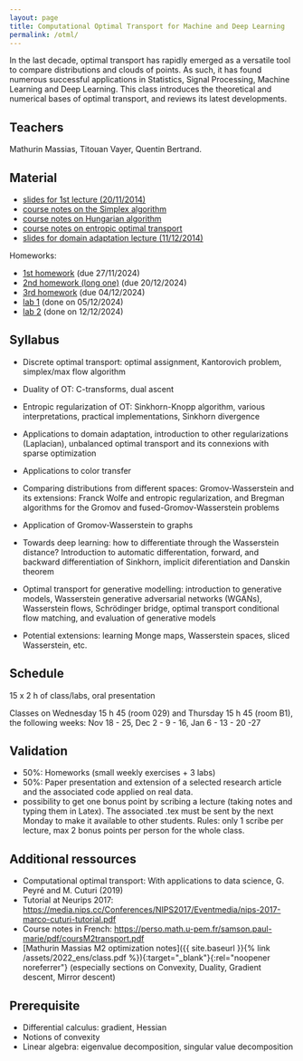 ```yaml
---
layout: page
title: Computational Optimal Transport for Machine and Deep Learning
permalink: /otml/
---
```



In the last decade, optimal transport has rapidly emerged as a versatile tool to compare distributions and clouds of points. As such, it has found numerous successful applications in Statistics, Signal Processing, Machine Learning and Deep Learning.
This class introduces the theoretical and numerical bases of optimal transport, and reviews its latest developments.

## Teachers
Mathurin Massias, Titouan Vayer, Quentin Bertrand.

## Material
- [slides for 1st lecture (20/11/2014)](/assets/2024_ens_ot/course_intro.pdf )
- [course notes on the Simplex algorithm](/assets/2024_ens_ot/simplex.pdf)
- [course notes on Hungarian algorithm](/assets/2024_ens_ot/hungarian.pdf)
- [course notes on entropic optimal transport](/assets/2024_ens_ot/entropic.pdf)
- [slides for domain adaptation lecture (11/12/2014)](/assets/2024_ens_ot/course_da.pdf )

Homeworks:
- [1st homework](/assets/2024_ens_ot/homework1.pdf) (due 27/11/2024)
- [2nd homework (long one)](/assets/2024_ens_ot/homework2_auction.pdf) (due 20/12/2024)
- [3rd homework](/assets/2024_ens_ot/homework3_bregman.pdf) (due 04/12/2024)
- [lab 1](/assets/2024_ens_ot/lab1.pdf) (done on 05/12/2024)
- [lab 2](/assets/2024_ens_ot/lab2.pdf) (done on 12/12/2024)

## Syllabus
- Discrete optimal transport: optimal assignment, Kantorovich problem, simplex/max flow algorithm
- Duality of OT: C-transforms, dual ascent
- Entropic regularization of OT: Sinkhorn-Knopp algorithm, various interpretations, practical implementations, Sinkhorn divergence
- Applications to domain adaptation, introduction to other regularizations (Laplacian), unbalanced optimal transport and its connexions with sparse optimization
- Applications to color transfer
- Comparing distributions from different spaces: Gromov-Wasserstein and its extensions: Franck Wolfe and entropic regularization, and Bregman algorithms for the Gromov and fused-Gromov-Wasserstein problems
- Application of Gromov-Wasserstein to graphs
- Towards deep learning: how to differentiate through the Wasserstein distance? Introduction to automatic differentation, forward, and backward differentiation of Sinkhorn, implicit diferentiation and Danskin theorem
- Optimal transport for generative modelling: introduction to generative models, Wasserstein generative adversarial networks (WGANs), Wasserstein flows, Schrödinger bridge, optimal transport conditional flow matching, and evaluation of generative models

- Potential extensions: learning Monge maps, Wasserstein spaces, sliced Wasserstein, etc.
<!-- #- Brenier?
#!-- - Wasserstein spaces, Wasserstein barycenters
#- sliced Wasserstein
#- Statistical view of OT
#- Gromov, fused? -->

## Schedule
15 x 2 h of class/labs, oral presentation

Classes on Wednesday 15 h 45 (room 029) and Thursday 15 h 45 (room B1), the following weeks:
Nov 18 - 25, Dec 2 - 9 - 16, Jan 6 - 13 - 20 -27

## Validation
- 50%: Homeworks (small weekly exercises + 3 labs)
- 50%: Paper presentation and extension of a selected research article and the associated code applied on real data.
- possibility to get one bonus point by scribing a lecture (taking notes and typing them in Latex). The associated .tex must be sent by the next Monday to make it available to other students. Rules: only 1 scribe per lecture, max 2 bonus points per person for the whole class.

## Additional ressources
- Computational optimal transport: With applications to data science, G. Peyré and M. Cuturi (2019)
- Tutorial at Neurips 2017: https://media.nips.cc/Conferences/NIPS2017/Eventmedia/nips-2017-marco-cuturi-tutorial.pdf
- Course notes in French: https://perso.math.u-pem.fr/samson.paul-marie/pdf/coursM2transport.pdf
- [Mathurin Massias M2 optimization notes]({{ site.baseurl }}{% link /assets/2022_ens/class.pdf  %}){:target="_blank"}{:rel="noopener noreferrer"}  (especially sections on Convexity, Duality, Gradient descent, Mirror descent)

## Prerequisite
- Differential calculus: gradient, Hessian
- Notions of convexity
- Linear algebra: eigenvalue decomposition, singular value decomposition
